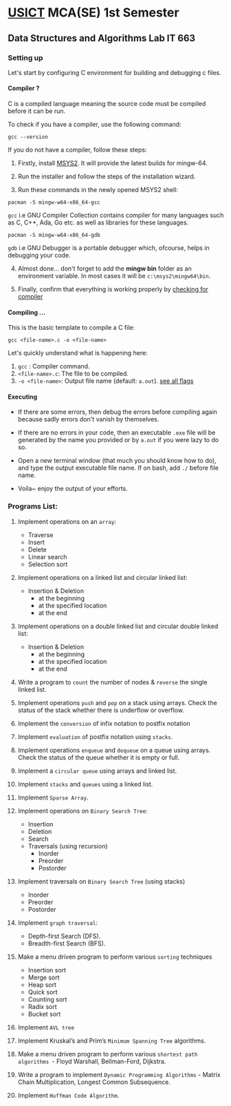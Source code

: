 # [USICT](http://www.ipu.ac.in/usict) MCA(SE) 1st Semester

## Data Structures and Algorithms Lab IT 663

### Setting up
Let's start by configuring C environment for building and debugging c files.

#### Compiler ?
C is a compiled language meaning the source code must be compiled before it can be run.

To check if you have a compiler, use the following command: 

```
gcc --version 
```

If you do not have a compiler, follow these steps:

1. Firstly, install [MSYS2](https://github.com/msys2/msys2-installer/releases/download/2023-05-26/msys2-x86_64-20230526.exe). It will provide the latest builds for mingw-64.

2. Run the installer and follow the steps of the installation wizard.

3. Run these commands in the newly opened MSYS2 shell: 
```
pacman -S mingw-w64-x86_64-gcc
```
`gcc` i.e GNU Compiler Collection contains compiler for many languages such as C, C++, Ada, Go etc. as well as libraries for these languages.

```
pacman -S mingw-w64-x86_64-gdb
```
`gdb` i.e GNU Debugger is a portable debugger which, ofcourse, helps in debugging your code.

4. Almost done... don't forget to add the **mingw bin** folder as an environment variable. 
In most cases it will be `c:\msys2\mingw64\bin`.

5. Finally, confirm that everything is working properly by [checking for compiler](#compiler)
#### Compiling ...
This is the basic template to compile a C file: 
```
gcc <file-name>.c -o <file-name>
```
Let's quickly understand what is happening here:
1. `gcc` : Compiler command.
2. `<file-name>.c`: The file to be compiled.
3. `-o <file-name>`: Output file name (default: `a.out`). [see all flags](https://gcc.gnu.org/onlinedocs/gcc/Option-Summary.html)

#### Executing

- If there are some errors, then debug the errors before compiling again because sadly errors don't vanish by themselves.

- If there are no errors in your code, then an executable `.exe` file will be generated by the name you provided or by `a.out` if you were lazy to do so.

- Open a new terminal window (that much you should know how to do), and type the output executable file name. If on bash, add `./` before file name.

- Voila~ enjoy the output of your efforts.

### Programs List: 

1. Implement operations on an `array`:
    - Traverse
    - Insert
    - Delete
    - Linear search
    - Selection sort 

2. Implement operations on a  linked list and circular linked list:
    - Insertion & Deletion
        - at the beginning
        - at the specified location
        - at the end

3. Implement operations on a double linked list and circular double linked list:
    - Insertion & Deletion
        - at the beginning
        - at the specified location
        - at the end

4. Write a program to `count` the number of nodes & `reverse` the single linked list.

5. Implement operations `push` and `pop` on a stack using arrays. Check the status of the stack whether there is underflow or overflow.

6. Implement the `conversion` of infix notation to postfix notation

7. Implement `evaluation` of postfix notation using `stacks`.

8. Implement operations `enqueue` and `dequeue` on a queue using arrays. Check the status of the queue whether it is empty or full.

9. Implement a `circular queue` using arrays and linked list.

10. Implement `stacks` and `queues` using a linked list.

11. Implement `Sparse Array`.

12. Implement operations on `Binary Search Tree`:
    - Insertion
    - Deletion
    - Search
    - Traversals (using recursion)
        - Inorder
        - Preorder
        - Postorder

13. Implement traversals on `Binary Search Tree` (using stacks) 
    - Inorder
    - Preorder
    - Postorder

14. Implement `graph traversal`:
    - Depth-first Search (DFS).
    - Breadth-first Search (BFS).

15. Make a menu driven program to perform various `sorting` techniques
    - Insertion sort
    - Merge sort
    - Heap sort
    - Quick sort
    - Counting sort
    - Radix sort
    - Bucket sort

16. Implement `AVL tree`

17. Implement Kruskal’s and Prim’s `Minimum Spanning Tree` algorithms.

18. Make a menu driven program to perform various `shortest path algorithms `- Floyd Warshall, Bellman-Ford, Dijkstra.

19. Write a program to implement `Dynamic Programming Algorithms` - Matrix Chain Multiplication, Longest Common Subsequence.

20. Implement `Huffman Code Algorithm`.